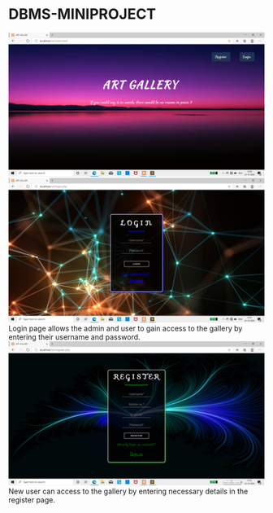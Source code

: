 # DBMS-MINIPROJECT
![](main.png)
![](login.png)
Login page allows the admin and user to gain access to the gallery by entering their username and password.
![](register.png)
New user can access to the gallery by entering necessary details in the register page.
